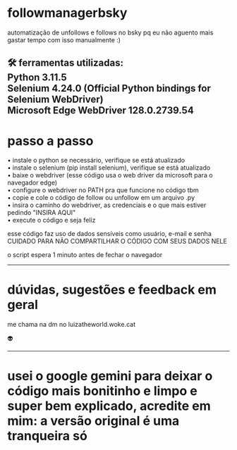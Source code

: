 # followmanagerbsky

automatização de unfollows e follows no bsky pq eu não aguento mais gastar tempo com isso manualmente :)

🛠️ ferramentas utilizadas:
<br />
Python 3.11.5
<br />
Selenium 4.24.0 (Official Python bindings for Selenium WebDriver)
<br />
Microsoft Edge WebDriver 128.0.2739.54
<br />
---------------------

# passo a passo

• instale o python se necessário, verifique se está atualizado
<br />
• instale o selenium (pip install selenium), verifique se está atualizado
<br />
• baixe o webdriver (esse código usa o web driver da microsoft para o navegador edge)
<br />
• configure o webdriver no PATH pra que funcione no código tbm
<br />
• copie e cole o código de follow ou unfollow em um arquivo .py
<br />
• insira o caminho do webdriver, as credenciais e o que mais estiver pedindo "INSIRA AQUI"
<br />
• execute o código e seja feliz

esse código faz uso de dados sensíveis como usuário, e-mail e senha
CUIDADO PARA NÃO COMPARTILHAR O CÓDIGO COM SEUS DADOS NELE

o script espera 1 minuto antes de fechar o navegador

----------------------

# dúvidas, sugestões e feedback em geral

me chama na dm no luizatheworld.woke.cat

👽

----------------------

# usei o google gemini para deixar o código mais bonitinho e limpo e super bem explicado, acredite em mim: a versão original é uma tranqueira só

